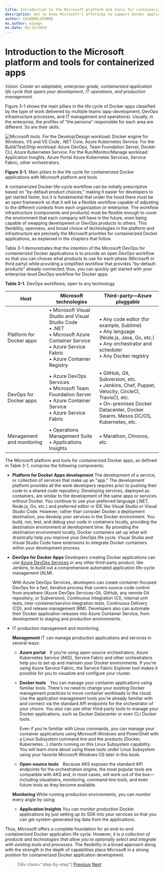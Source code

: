 ```yaml
---
title: Introduction to the Microsoft platform and tools for containerized apps
description: Get to know Microsoft's offerings to support Docker applications lifecycle.
author: CESARDELATORRE
ms.author: wiwagn
ms.date: 02/15/2019
---
```

# Introduction to the Microsoft platform and tools for containerized apps

*Vision: Create an adaptable, enterprise-grade, containerized application life cycle that spans your development, IT operations, and production management.*

Figure 3-1 shows the main pillars in the life cycle of Docker apps classified by the type of work delivered by multiple teams (app-development, DevOps infrastructure processes, and IT management and operations). Usually, in the enterprise, the profiles of "the persona" responsible for each area are different. So are their skills.

![Microsoft tools. For the Develop/Design workload: Docker engine for Windows, VS and VS Code, .NET Core, Azure Kubernetes Service. For the Build/Test/Ship workload: Azure DevOps, Team Foundation Server, Docker CLI, Azure Kubernetes Service. For the Run/Monitor/Manage workload: Application Insights, Azure Portal Azure Kubernetes Services, Service Fabric, other orchestrators.](./media/image1.png)

**Figure 3-1.** Main pillars in the life cycle for containerized Docker applications with Microsoft platform and tools

A containerized Docker life-cycle workflow can be initially prescriptive based on "by-default product choices," making it easier for developers to get started faster, but it is fundamental that under the hood there must be an open framework so that it will be a flexible workflow capable of adjusting to the different contexts from each organization or enterprise. The workflow infrastructure (components and products) must be flexible enough to cover the environment that each company will have in the future, even being capable of swapping development or DevOps products to others. This flexibility, openness, and broad choice of technologies in the platform and infrastructure are precisely the Microsoft priorities for containerized Docker applications, as explained in the chapters that follow.

Table 3-1 demonstrates that the intention of the Microsoft DevOps for containerized Docker applications is to provide an open DevOps workflow so that you can choose what products to use for each phase (Microsoft or third party) while providing a simplified workflow that provides "by-default-products" already connected; thus, you can quickly get started with your enterprise-level DevOps workflow for Docker apps.

**Table 3-1.** DevOps workflows, open to any technology

| Host | Microsoft technologies | Third-party—Azure pluggable |
| ---------------------------| ----------------------------------------------------| --------------------------------------------------------------------------------|
| Platform for Docker apps   | • Microsoft Visual Studio and Visual Studio Code<br /> • .NET<br /> • Microsoft Azure Container Service<br /> • Azure Service Fabric<br /> • Azure Container Registry<br /> | • Any code editor (for example, Sublime)<br /> • Any language (Node.js, Java, Go, etc.)<br /> • Any orchestrator and scheduler<br /> • Any Docker registry<br /> |
| DevOps for Docker apps     | • Azure DevOps Services<br /> • Microsoft Team Foundation Server<br /> • Azure Container Service<br /> • Azure Service Fabric<br /> | • GitHub, Git, Subversion, etc.<br /> • Jenkins, Chef, Puppet, Velocity, CircleCI, TravisCI, etc.<br /> • On-premises Docker Datacenter, Docker Swarm, Mesos DC/OS, Kubernetes, etc.<br /> |
| Management and monitoring  | • Operations Management Suite<br /> • Applications Insights<br /> | • Marathon, Chronos, etc.<br />

The Microsoft platform and tools for containerized Docker apps, as defined in Table 3-1, comprise the following components:

- **Platform for Docker Apps development** The development of a service, or collection of services that make up an "app." The development platform provides all the work developers requires prior to pushing their code to a shared code repository. Developing services, deployed as containers, are similar to the development of the same apps or services without Docker. You continue to use your preferred language (.NET, Node.js, Go, etc.) and preferred editor or IDE like Visual Studio or Visual Studio Code. However, rather than consider Docker a deployment destination, you develop your services in the Docker environment. You build, run, test, and debug your code in containers locally, providing the destination environment at development time. By providing the destination environment locally, Docker containers set up what will drastically help you improve your DevOps life cycle. Visual Studio and Visual Studio Code have extensions to integrate Docker containers within your development process.

- **DevOps for Docker Apps** Developers creating Docker applications can use [Azure DevOps Services](https://azure.microsoft.com/services/devops/) or any other third-party product, like Jenkins, to build out a comprehensive automated application life-cycle management (ALM).

  With Azure DevOps Services, developers can create container-focused DevOps for a fast, iterative process that covers source-code control from anywhere (Azure DevOps Services-Git, GitHub, any remote Git repository, or Subversion), Continuous Integration (CI), internal unit tests, inter-container/service integration tests, Continuous Delivery (CD), and release management (RM). Developers also can automate their Docker application releases into Azure Container Service, from development to staging and production environments.

- IT production management and monitoring.

  **Management** IT can manage production applications and services in several ways:

  - **Azure portal** If you're using open-source orchestrators, Azure Kubernetes Service (AKS), Service Fabric and other orchestrators help you to set up and maintain your Docker environments. If you're using Azure Service Fabric, the Service Fabric Explorer tool makes it possible for you to visualize and configure your cluster.

  - **Docker tools** You can manage your container applications using familiar tools. There's no need to change your existing Docker management practices to move container workloads to the cloud. Use the application management tools you're already familiar with and connect via the standard API endpoints for the orchestrator of your choice. You also can use other third-party tools to manage your Docker applications, such as Docker Datacenter or even CLI Docker tools. 

    Even if you're familiar with Linux commands, you can manage your container applications using Microsoft Windows and PowerShell with a Linux Subsystem command line and the products (Docker, Kubernetes…) clients running on this Linux Subsystem capability. You will learn more about using these tools under Linux Subsystem using your favorite Microsoft Windows OS later in this book.

  - **Open-source tools** Because AKS exposes the standard API endpoints for the orchestration engine, the most popular tools are compatible with AKS and, in most cases, will work out of the box—including visualizers, monitoring, command-line tools, and even future tools as they become available.

  **Monitoring** While running production environments, you can monitor every angle by using:

  - **Application Insights** You can monitor production Docker applications by just setting up its SDK into your services so that you can get system-generated log data from the applications.

Thus, Microsoft offers a complete foundation for an end-to-end containerized Docker application life cycle. However, it is *a collection of products and technologies that allow you to optionally select and integrate with existing tools and processes*. The flexibility in a broad approach along with the strength in the depth of capabilities place Microsoft in a strong position for containerized Docker application development.

>[!div class="step-by-step"]
>[Previous](../Docker-application-lifecycle/containers-foundation-for-devops-collaboration.md)
>[Next](../design-develop-containerized-apps/index.md)

